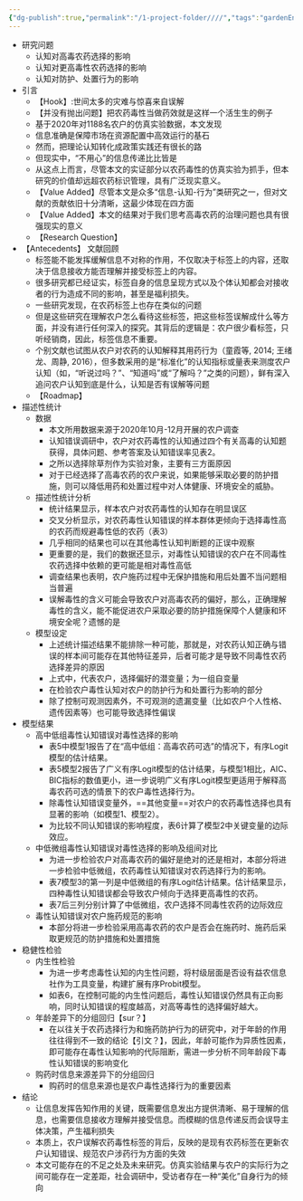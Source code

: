 ```yaml
---
{"dg-publish":true,"permalink":"/1-project-folder////","tags":"gardenEntry"}
---
```



- 研究问题
	- 认知对高毒农药选择的影响
	- 认知对更高毒性农药选择的影响
	- 认知对防护、处置行为的影响
- 引言
	- 【Hook】:世间太多的灾难与惊喜来自误解
	- 【并没有抛出问题】把农药毒性当做药效就是这样一个活生生的例子
	- 基于2020年对1188名农户的仿真实验数据，本文发现
	- 信息准确是保障市场在资源配置中高效运行的基石
	- 然而，把理论认知转化成政策实践还有很长的路
	- 但现实中，“不用心”的信息传递比比皆是
	- 从这点上而言，尽管本文的实证部分以农药毒性的仿真实验为抓手，但本研究的价值却远超农药标识管理，具有广泛现实意义。
	- 【Value Added】尽管本文是众多“信息-认知-行为”类研究之一，但对文献的贡献依旧十分清晰，这最少体现在四方面
	- 【Value Added】本文的结果对于我们思考高毒农药的治理问题也具有很强现实的意义
	- 【Research Question】
- 【Antecedents】 文献回顾
	- 标签能不能发挥缓解信息不对称的作用，不仅取决于标签上的内容，还取决于信息接收方能否理解并接受标签上的内容。
	- 很多研究都已经证实，标签自身的信息呈现方式以及个体认知都会对接收者的行为造成不同的影响，甚至是福利损失。
	- 一些研究发现，在农药标签上也存在类似的问题
	- 但是这些研究在理解农户怎么看待这些标签，把这些标签误解成什么等方面，并没有进行任何深入的探究。其背后的逻辑是：农户很少看标签，只听经销商，因此，标签信息不重要。
	- 个别文献也试图从农户对农药的认知解释其用药行为（童霞等, 2014; 王绪龙、周静, 2016），但多数采用的是“标准化”的认知指标或量表来测度农户认知（如，“听说过吗？”、“知道吗”或“了解吗？”之类的问题），鲜有深入追问农户认知到底是什么，认知是否有误解等问题
	- 【Roadmap】
- 描述性统计   
	- 数据
		- 本文所用数据来源于2020年10月-12月开展的农户调查
		- 认知错误调研中，农户对农药毒性的认知通过四个有关高毒的认知题获得，具体问题、参考答案及认知错误率见表2。
		- 之所以选择除草剂作为实验对象，主要有三方面原因
		- 对于已经选择了高毒农药的农户来说，如果能够采取必要的防护措施，则可以降低用药和处置过程中对人体健康、环境安全的威胁。
	- 描述性统计分析
		- 统计结果显示，样本农户对农药毒性的认知存在明显误区
		- 交叉分析显示，对农药毒性认知错误的样本群体更倾向于选择毒性高的农药而规避毒性低的农药（表3）
		- 几乎相同的结果也可以在其他毒性认知判断题的正误中观察
		- 更重要的是，我们的数据还显示，对毒性认知错误的农户在不同毒性农药选择中依赖的更可能是相对毒性高低
		- 调查结果也表明，农户施药过程中无保护措施和用后处置不当问题相当普遍
		- 误解毒性的含义可能会导致农户对高毒农药的偏好，那么，正确理解毒性的含义，能不能促进农户采取必要的防护措施保障个人健康和环境安全呢？遗憾的是
	- 模型设定
		- 上述统计描述结果不能排除一种可能，那就是，对农药认知正确与错误的样本间可能存在其他特征差异，后者可能才是导致不同毒性农药选择差异的原因
		- 上式中，代表农户，选择偏好的潜变量；为一组自变量
		- 在检验农户毒性认知对农户的防护行为和处置行为影响的部分
		- 除了控制可观测因素外，不可观测的遗漏变量（比如农户个人性格、遗传因素等）也可能导致选择性偏误
- 模型结果
	- 高中低组毒性认知错误对毒性选择的影响
		- 表5中模型1报告了在“高中低组：高毒农药可选”的情况下，有序Logit模型的估计结果。
		- 表5模型2报告了广义有序Logit模型的估计结果，与模型1相比，AIC、BIC指标的数值更小，进一步说明广义有序Logit模型更适用于解释高毒农药可选的情景下的农户毒性选择行为。
		- 除毒性认知错误变量外，==其他变量==对农户的农药毒性选择也具有显著的影响（如模型1、模型2）。
		- 为比较不同认知错误的影响程度，表6计算了模型2中关键变量的边际效应。
	- 中低微组毒性认知错误对毒性选择的影响及组间对比
		- 为进一步检验农户对高毒农药的偏好是绝对的还是相对，本部分将进一步检验中低微组，农药毒性认知错误对农药选择行为的影响。
		- 表7模型3的第一列是中低微组的有序Logit估计结果。估计结果显示，四种毒性认知错误都会导致农户倾向于选择更高毒性的农药。
		- 表7后三列分别计算了中低微组，农户选择不同毒性农药的边际效应
	- 毒性认知错误对农户施药规范的影响
		- 本部分将进一步检验采用高毒农药的农户是否会在施药时、施药后采取更规范的防护措施和处置措施
- 稳健性检验
	- 内生性检验
		- 为进一步考虑毒性认知的内生性问题，将村级层面是否设有益农信息社作为工具变量，构建扩展有序Probit模型。
		- 如表6，在控制可能的内生性问题后，毒性认知错误仍然具有正向影响，同时认知错误的程度越高，对高等毒性的选择偏好越大。
	- 年龄差异下的分组回归【sur？】
		- 在以往关于农药选择行为和施药防护行为的研究中，对于年龄的作用往往得到不一致的结论【引文？】，因此，年龄可能作为异质性因素，即可能存在毒性认知影响的代际阻断，需进一步分析不同年龄段下毒性认知错误的影响变化
	- 购药时信息来源差异下的分组回归
		- 购药时的信息来源也是农户毒性选择行为的重要因素
- 结论
	- 让信息发挥告知作用的关键，既需要信息发出方提供清晰、易于理解的信息，也需要信息接收方理解并接受信息。而模糊的信息传递反而会误导主体决策，产生福利损失
	- 本质上，农户误解农药毒性标签的背后，反映的是现有农药标签在更新农户认知错误、规范农户涉药行为方面的失效
	- 本文可能存在的不足之处及未来研究。仿真实验结果与农户的实际行为之间可能存在一定差距，社会调研中，受访者存在一种“美化”自身行为的倾向
